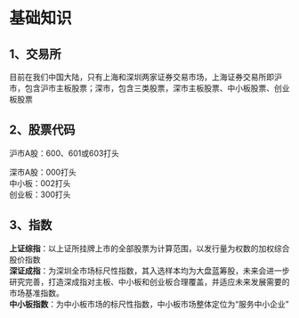 # 基础知识  
## 1、交易所

目前在我们中国大陆，只有上海和深圳两家证券交易市场，上海证券交易所即沪市，包含沪市主板股票；深市，包含三类股票，深市主板股票、中小板股票、创业板股票  
## 2、股票代码  
沪市A股：600、601或603打头  

深市A股：000打头  
中小板：002打头  
创业板：300打头  
## 3、指数  
**上证综指**：以上证所挂牌上市的全部股票为计算范围，以发行量为权数的加权综合股价指数  
**深证成指**：为深圳全市场标尺性指数，其入选样本均为大盘蓝筹股，未来会进一步研究完善，打造深成指对主板、中小板和创业板合理覆盖，并适应未来发展需要的市场基准指数。  
**中小板指数**：为中小板市场的标尺性指数，中小板市场整体定位为“服务中小企业”
